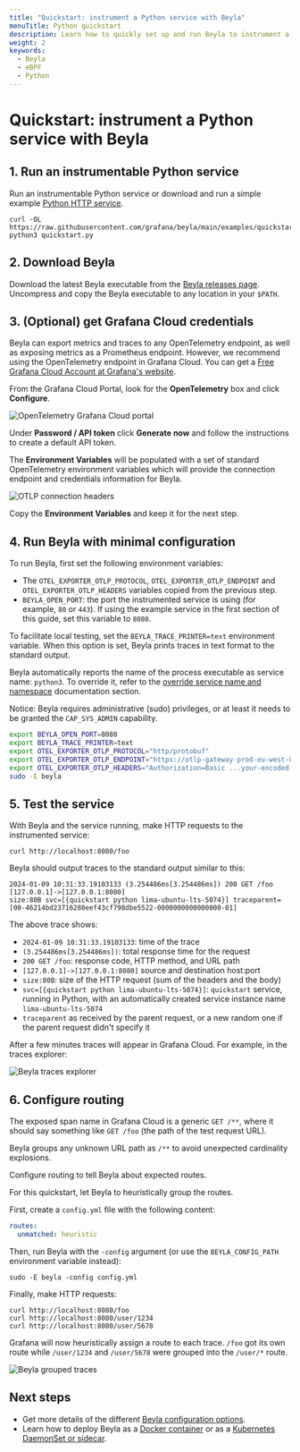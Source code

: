 ```yaml
---
title: "Quickstart: instrument a Python service with Beyla"
menuTitle: Python quickstart
description: Learn how to quickly set up and run Beyla to instrument a Python service
weight: 2
keywords:
  - Beyla
  - eBPF
  - Python
---
```


# Quickstart: instrument a Python service with Beyla

## 1. Run an instrumentable Python service

Run an instrumentable Python service or download and run a simple example [Python HTTP service](https://github.com/grafana/beyla/tree/main/examples/quickstart/python).

```
curl -OL https://raw.githubusercontent.com/grafana/beyla/main/examples/quickstart/python/quickstart.py
python3 quickstart.py
```

## 2. Download Beyla

Download the latest Beyla executable from the [Beyla releases page](https://github.com/grafana/beyla/releases).
Uncompress and copy the Beyla executable to any location in your `$PATH`.

## 3. (Optional) get Grafana Cloud credentials

Beyla can export metrics and traces to any OpenTelemetry endpoint, as well as exposing metrics as a Prometheus endpoint. However, we recommend using the OpenTelemetry endpoint in Grafana Cloud. You can get a [Free Grafana Cloud Account at Grafana's website](/pricing/).

From the Grafana Cloud Portal, look for the **OpenTelemetry** box and click **Configure**.

![OpenTelemetry Grafana Cloud portal](https://grafana.com/media/docs/grafana-cloud/beyla/quickstart/otel-cloud-portal-box.png)

Under **Password / API token** click **Generate now** and follow the instructions to create a default API token.

The **Environment Variables** will be populated with a set of standard OpenTelemetry environment variables which will provide the connection endpoint and credentials information for Beyla.

![OTLP connection headers](https://grafana.com/media/docs/grafana-cloud/beyla/quickstart/otlp-connection-headers.png)

Copy the **Environment Variables** and keep it for the next step.

## 4. Run Beyla with minimal configuration

To run Beyla, first set the following environment variables:

- The `OTEL_EXPORTER_OTLP_PROTOCOL`, `OTEL_EXPORTER_OTLP_ENDPOINT` and `OTEL_EXPORTER_OTLP_HEADERS`
  variables copied from the previous step.
- `BEYLA_OPEN_PORT`: the port the instrumented service is using
  (for example, `80` or `443`). If using the example service in the
  first section of this guide, set this variable to `8080`.

To facilitate local testing, set the `BEYLA_TRACE_PRINTER=text` environment variable. When this option is set, Beyla prints traces in text format to the standard output.

Beyla automatically reports the name of the process executable as service name: `python3`.
To override it, refer to the [override service name and namespace](../configure/service-discovery#override-service-name-and-namespace)
documentation section.

Notice: Beyla requires administrative (sudo) privileges, or at least it needs to be granted the `CAP_SYS_ADMIN` capability.

```sh
export BEYLA_OPEN_PORT=8080
export BEYLA_TRACE_PRINTER=text
export OTEL_EXPORTER_OTLP_PROTOCOL="http/protobuf"
export OTEL_EXPORTER_OTLP_ENDPOINT="https://otlp-gateway-prod-eu-west-0.grafana.net/otlp"
export OTEL_EXPORTER_OTLP_HEADERS="Authorization=Basic ...your-encoded-credentials..."
sudo -E beyla
```

## 5. Test the service

With Beyla and the service running, make HTTP requests to the instrumented service:

```
curl http://localhost:8080/foo
```

Beyla should output traces to the standard output similar to this:

```
2024-01-09 10:31:33.19103133 (3.254486ms[3.254486ms]) 200 GET /foo [127.0.0.1]->[127.0.0.1:8080]
size:80B svc=[{quickstart python lima-ubuntu-lts-5074}] traceparent=[00-46214bd23716280eef43cf798dbe5522-0000000000000000-01]
```

The above trace shows:

- `2024-01-09 10:31:33.19103133`: time of the trace
- `(3.254486ms[3.254486ms])`: total response time for the request
- `200 GET /foo`: response code, HTTP method, and URL path
- `[127.0.0.1]->[127.0.0.1:8080]` source and destination host:port
- `size:80B`: size of the HTTP request (sum of the headers and the body)
- `svc=[{quickstart python lima-ubuntu-lts-5074}]`: `quickstart` service, running in
  Python, with an automatically created service instance name
  `lima-ubuntu-lts-5074`
- `traceparent` as received by the parent request, or a new random one if the parent request
  didn't specify it

After a few minutes traces will appear in Grafana Cloud. For example, in the traces explorer:

![Beyla traces explorer](https://grafana.com/media/docs/grafana-cloud/beyla/quickstart/trace-generic.png)

## 6. Configure routing

The exposed span name in Grafana Cloud is a generic `GET /**`, where it should say something like `GET /foo` (the path of the
test request URL).

Beyla groups any unknown URL path as `/**` to avoid unexpected cardinality explosions.

Configure routing to tell Beyla about expected routes.

For this quickstart, let Beyla to heuristically group the routes.

First, create a `config.yml` file with the following content:

```yml
routes:
  unmatched: heuristic
```

Then, run Beyla with the `-config` argument (or use the `BEYLA_CONFIG_PATH` environment variable instead):

```
sudo -E beyla -config config.yml
```

Finally, make HTTP requests:

```
curl http://localhost:8080/foo
curl http://localhost:8080/user/1234
curl http://localhost:8080/user/5678
```

Grafana will now heuristically assign a route to each trace. `/foo` got its own route while `/user/1234` and
`/user/5678` were grouped into the `/user/*` route.

![Beyla grouped traces](https://grafana.com/media/docs/grafana-cloud/beyla/quickstart/grouped-traces.png)

## Next steps

- Get more details of the different [Beyla configuration options](../../configure/).
- Learn how to deploy Beyla as a [Docker container](../../setup/docker/) or as a [Kubernetes DaemonSet or sidecar](../../setup/kubernetes/).

